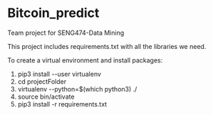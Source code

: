 # Bitcoin_predict
Team project for SENG474-Data Mining

This project includes requirements.txt with all the libraries we need.

To create a virtual environment and install packages:
1. pip3 install --user virtualenv
2. cd projectFolder
3. virtualenv --python=$(which python3) ./
4. source bin/activate
5. pip3 install -r requirements.txt
